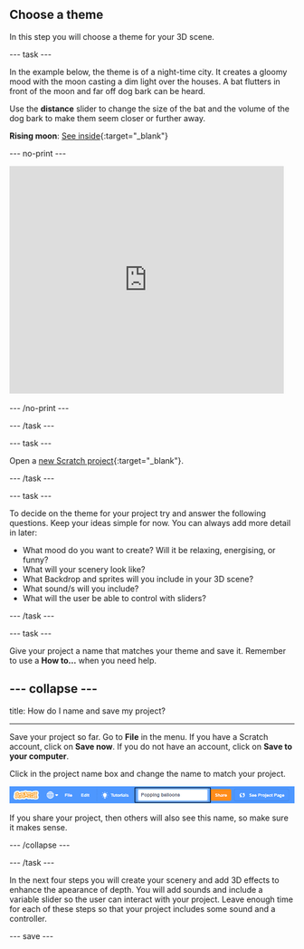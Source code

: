 ## Choose a theme

In this step you will choose a theme for your 3D scene.

--- task ---

In the example below, the theme is of a night-time city. It creates a gloomy mood with the moon casting a dim light over the houses. A bat flutters in front of the moon and far off dog bark can be heard. 

Use the **distance** slider to change the size of the bat and the volume of the dog bark to make them seem closer or further away. 

**Rising moon**: [See inside](https://scratch.mit.edu/projects/445119855/editor){:target="_blank"}

--- no-print ---

<div class="scratch-preview">
  <iframe src="https://scratch.mit.edu/projects/445119855/embed" allowtransparency="true" width="485" height="402" frameborder="0" scrolling="no" allowfullscreen></iframe>
</div>

--- /no-print ---

--- /task ---

--- task ---

Open a [new Scratch project](https://scratch.mit.edu/projects/editor){:target="_blank"}.

--- /task ---

--- task ---

To decide on the theme for your project try and answer the following questions. Keep your ideas simple for now. You can always add more detail in later:
+ What mood do you want to create? Will it be relaxing, energising, or funny?
+ What will your scenery look like?
+ What Backdrop and sprites will you include in your 3D scene?
+ What sound/s will you include?
+ What will the user be able to control with sliders?

--- /task ---

--- task ---

Give your project a name that matches your theme and save it. Remember to use a **How to…** when you need help.

--- collapse ---
---

title: How do I name and save my project?

---

Save your project so far. Go to **File** in the menu. If you have a Scratch account, click on **Save now**. If you do not have an account, click on **Save to your computer**.

Click in the project name box and change the name to match your project. 

![Project name highlighted](images/change-project-name.png)

If you share your project, then others will also see this name, so make sure it makes sense. 

--- /collapse --- 

--- /task ---

In the next four steps you will create your scenery and add 3D effects to enhance the apearance of depth. You will add sounds and include a variable slider so the user can interact with your project. Leave enough time for each of these steps so that your project includes some sound and a controller.

--- save ---
